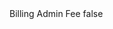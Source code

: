 <?xml version="1.0" encoding="UTF-8"?>
<CustomMetadata xmlns="http://soap.sforce.com/2006/04/metadata">
    <label>Billing Admin Fee</label>
    <protected>false</protected>
</CustomMetadata>
